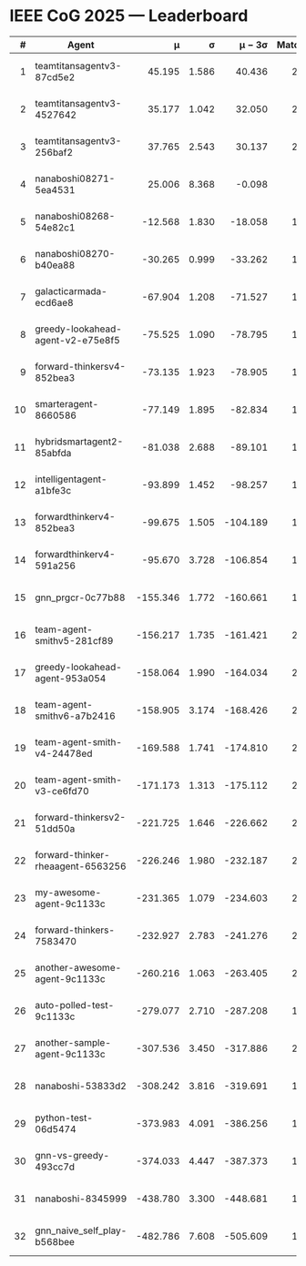 # IEEE CoG 2025 — Leaderboard

| # | Agent | μ | σ | μ − 3σ | Matches | Updated |
|---:|---|---:|---:|---:|---:|---|
| 1 | teamtitansagentv3-87cd5e2 | 45.195 | 1.586 | 40.436 | 2160 | 2025-08-27 12:42 |
| 2 | teamtitansagentv3-4527642 | 35.177 | 1.042 | 32.050 | 2040 | 2025-08-27 12:42 |
| 3 | teamtitansagentv3-256baf2 | 37.765 | 2.543 | 30.137 | 2040 | 2025-08-27 12:42 |
| 4 | nanaboshi08271-5ea4531 | 25.006 | 8.368 | -0.098 | 440 | 2025-08-27 12:42 |
| 5 | nanaboshi08268-54e82c1 | -12.568 | 1.830 | -18.058 | 1760 | 2025-08-27 12:42 |
| 6 | nanaboshi08270-b40ea88 | -30.265 | 0.999 | -33.262 | 1020 | 2025-08-27 12:42 |
| 7 | galacticarmada-ecd6ae8 | -67.904 | 1.208 | -71.527 | 1860 | 2025-08-27 12:42 |
| 8 | greedy-lookahead-agent-v2-e75e8f5 | -75.525 | 1.090 | -78.795 | 1838 | 2025-08-27 12:42 |
| 9 | forward-thinkersv4-852bea3 | -73.135 | 1.923 | -78.905 | 1938 | 2025-08-27 12:42 |
| 10 | smarteragent-8660586 | -77.149 | 1.895 | -82.834 | 1738 | 2025-08-27 12:42 |
| 11 | hybridsmartagent2-85abfda | -81.038 | 2.688 | -89.101 | 1698 | 2025-08-27 12:42 |
| 12 | intelligentagent-a1bfe3c | -93.899 | 1.452 | -98.257 | 1884 | 2025-08-27 12:42 |
| 13 | forwardthinkerv4-852bea3 | -99.675 | 1.505 | -104.189 | 1624 | 2025-08-27 12:42 |
| 14 | forwardthinkerv4-591a256 | -95.670 | 3.728 | -106.854 | 1826 | 2025-08-27 12:42 |
| 15 | gnn_prgcr-0c77b88 | -155.346 | 1.772 | -160.661 | 1720 | 2025-08-27 12:42 |
| 16 | team-agent-smithv5-281cf89 | -156.217 | 1.735 | -161.421 | 2200 | 2025-08-27 12:42 |
| 17 | greedy-lookahead-agent-953a054 | -158.064 | 1.990 | -164.034 | 2018 | 2025-08-27 12:42 |
| 18 | team-agent-smithv6-a7b2416 | -158.905 | 3.174 | -168.426 | 2440 | 2025-08-27 12:42 |
| 19 | team-agent-smith-v4-24478ed | -169.588 | 1.741 | -174.810 | 2080 | 2025-08-27 12:42 |
| 20 | team-agent-smith-v3-ce6fd70 | -171.173 | 1.313 | -175.112 | 2140 | 2025-08-27 12:42 |
| 21 | forward-thinkersv2-51dd50a | -221.725 | 1.646 | -226.662 | 2388 | 2025-08-27 12:42 |
| 22 | forward-thinker-rheaagent-6563256 | -226.246 | 1.980 | -232.187 | 2188 | 2025-08-27 12:42 |
| 23 | my-awesome-agent-9c1133c | -231.365 | 1.079 | -234.603 | 2740 | 2025-08-27 12:42 |
| 24 | forward-thinkers-7583470 | -232.927 | 2.783 | -241.276 | 2140 | 2025-08-27 12:42 |
| 25 | another-awesome-agent-9c1133c | -260.216 | 1.063 | -263.405 | 2340 | 2025-08-27 12:42 |
| 26 | auto-polled-test-9c1133c | -279.077 | 2.710 | -287.208 | 1720 | 2025-08-27 12:42 |
| 27 | another-sample-agent-9c1133c | -307.536 | 3.450 | -317.886 | 2300 | 2025-08-27 12:42 |
| 28 | nanaboshi-53833d2 | -308.242 | 3.816 | -319.691 | 1760 | 2025-08-27 12:42 |
| 29 | python-test-06d5474 | -373.983 | 4.091 | -386.256 | 1930 | 2025-08-27 12:42 |
| 30 | gnn-vs-greedy-493cc7d | -374.033 | 4.447 | -387.373 | 1980 | 2025-08-27 12:42 |
| 31 | nanaboshi-8345999 | -438.780 | 3.300 | -448.681 | 1970 | 2025-08-27 12:42 |
| 32 | gnn_naive_self_play-b568bee | -482.786 | 7.608 | -505.609 | 1580 | 2025-08-27 12:42 |
